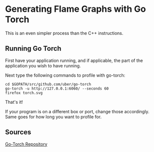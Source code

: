 # Generating Flame Graphs with Go Torch

This is an even simpler process than the C++ instructions.

## Running Go Torch

First have your application running, and if applicable, the part of the application you wish to have running.

Next type the following commands to profile with go-torch:

```
cd $GOPATH/src/github.com/uber/go-torch
go-torch -u http://127.0.0.1:6060/ --seconds 60
firefox torch.svg
```

That's it!


If your program is on a different box or port, change those accordingly. Same goes for how long you want to profile for.

## Sources

[Go-Torch Repository](https://github.com/uber/go-torch)